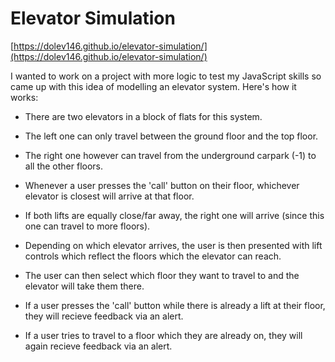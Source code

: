 # Elevator Simulation

[https://dolev146.github.io/elevator-simulation/](https://dolev146.github.io/elevator-simulation/)

I wanted to work on a project with more logic to test my JavaScript skills so came up with this idea of modelling an elevator system. Here's how it works:

* There are two elevators in a block of flats for this system. 

* The left one can only travel between the ground floor and the top floor.

* The right one however can travel from the underground carpark (-1) to all the other floors.

* Whenever a user presses the 'call' button on their floor, whichever elevator is closest will arrive at that floor.

* If both lifts are equally close/far away, the right one will arrive (since this one can travel to more floors).

* Depending on which elevator arrives, the user is then presented with lift controls which reflect the floors which the elevator can reach.

* The user can then select which floor they want to travel to and the elevator will take them there.

* If a user presses the 'call' button while there is already a lift at their floor, they will recieve feedback via an alert.

* If a user tries to travel to a floor which they are already on, they will again recieve feedback via an alert.

